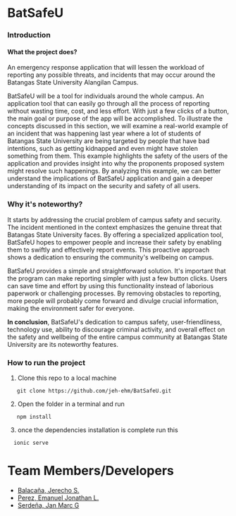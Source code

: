 # BatSafeU

### Introduction

#### What the project does?
An emergency response application that will lessen the workload of reporting any possible threats, and incidents that may occur around the Batangas State University Alangilan Campus. 

BatSafeU will be a tool for individuals around the whole campus. An application tool that can easily go through all the process of reporting without wasting time, cost, and less effort. With just a few clicks of a button, the main goal or purpose of the app will be accomplished.  To illustrate the concepts discussed in this section, we will examine a real-world example of an incident that was happening last year where a lot of students of Batangas State University are being targeted by people that have bad intentions, such as getting kidnapped and even might have stolen something from them. This example highlights the safety of the users of the application and provides insight into why the proponents proposed system might resolve such happenings. By analyzing this example, we can better understand the implications of BatSafeU application and gain a deeper understanding of its impact on the security and safety of all users. 

### Why it's noteworthy?
  It starts by addressing the crucial problem of campus safety and security. The incident mentioned in the context emphasizes the genuine threat that Batangas State University faces. By offering a specialized application tool, BatSafeU hopes to empower people and increase their safety by enabling them to swiftly and effectively report events. This proactive approach shows a dedication to ensuring the community's wellbeing on campus.

  BatSafeU provides a simple and straightforward solution. It's important that the program can make reporting simpler with just a few button clicks. Users can save time and effort by using this functionality instead of laborious paperwork or challenging processes. By removing obstacles to reporting, more people will probably come forward and divulge crucial information, making the environment safer for everyone.

  __In conclusion__, BatSafeU's dedication to campus safety, user-friendliness, technology use, ability to discourage criminal activity, and overall effect on the safety and wellbeing of the entire campus community at Batangas State University are its noteworthy features.

### How to run the project
1. Clone this repo to a local machine
``` git
   git clone https://github.com/jeh-ehm/BatSafeU.git
```
2. Open the folder in a terminal and run
``` npm
   npm install
```
3. once the dependencies installation is complete run this
``` npm
  ionic serve
``` 

# Team Members/Developers
+ [Balacaña, Jerecho S.]()
+ [Perez, Emanuel Jonathan L.](https://github.com/EJPerez1)
+ [Serdeña, Jan Marc G](https://github.com/jeh-ehm)
